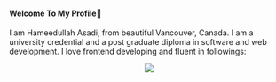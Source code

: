   #### Welcome To My Profile👋
  
I am Hameedullah Asadi, from beautiful Vancouver, Canada. I am a university credential and a post graduate diploma in software and web development.
I love frontend developing and fluent in followings:
<p align="center">
  <a href="https://skillicons.dev">
    <img src="https://skillicons.dev/icons?i=html,css,bootstrap,javascript,react,git,github,cs,dotnet,visualstudio" />
  </a>








<!--
**Hameedullah-Asadi3300/Hameedullah-Asadi3300** is a ✨ _special_ ✨ repository because its `README.md` (this file) appears on your GitHub profile.

Here are some ideas to get you started:

- 🔭 I’m currently working on ...
- 🌱 I’m currently learning ...
- 👯 I’m looking to collaborate on ...
- 🤔 I’m looking for help with ...
- 💬 Ask me about ...
- 📫 How to reach me: ...
- 😄 Pronouns: ...
- ⚡ Fun fact: ...
-->
